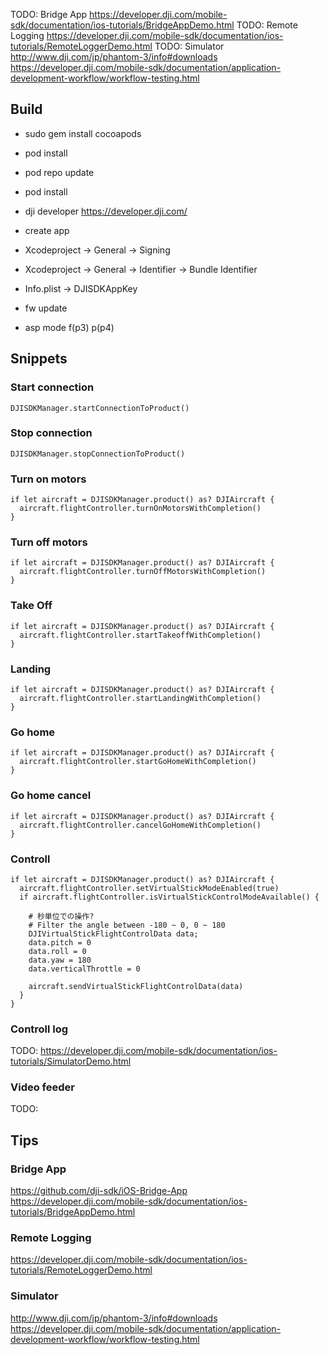 
TODO: Bridge App
https://developer.dji.com/mobile-sdk/documentation/ios-tutorials/BridgeAppDemo.html
TODO: Remote Logging
https://developer.dji.com/mobile-sdk/documentation/ios-tutorials/RemoteLoggerDemo.html
TODO: Simulator
http://www.dji.com/jp/phantom-3/info#downloads
https://developer.dji.com/mobile-sdk/documentation/application-development-workflow/workflow-testing.html



## Build

- sudo gem install cocoapods
- pod install
- pod repo update
- pod install

- dji developer https://developer.dji.com/
- create app

- Xcodeproject -> General -> Signing
- Xcodeproject -> General -> Identifier -> Bundle Identifier
- Info.plist -> DJISDKAppKey

- fw update
- asp mode f(p3) p(p4)

## Snippets

### Start connection

```
DJISDKManager.startConnectionToProduct()
```

### Stop connection

```
DJISDKManager.stopConnectionToProduct()
```

### Turn on motors

```
if let aircraft = DJISDKManager.product() as? DJIAircraft {
  aircraft.flightController.turnOnMotorsWithCompletion()
}
```

### Turn off motors

```
if let aircraft = DJISDKManager.product() as? DJIAircraft {
  aircraft.flightController.turnOffMotorsWithCompletion()
}
```

### Take Off

```
if let aircraft = DJISDKManager.product() as? DJIAircraft {
  aircraft.flightController.startTakeoffWithCompletion()
}
```

### Landing

```
if let aircraft = DJISDKManager.product() as? DJIAircraft {
  aircraft.flightController.startLandingWithCompletion()
}
```

### Go home

```
if let aircraft = DJISDKManager.product() as? DJIAircraft {
  aircraft.flightController.startGoHomeWithCompletion()
}
```

### Go home cancel

```
if let aircraft = DJISDKManager.product() as? DJIAircraft {
  aircraft.flightController.cancelGoHomeWithCompletion()
}
```

### Controll

```
if let aircraft = DJISDKManager.product() as? DJIAircraft {
  aircraft.flightController.setVirtualStickModeEnabled(true)
  if aircraft.flightController.isVirtualStickControlModeAvailable() {

    # 秒単位での操作?
    # Filter the angle between -180 ~ 0, 0 ~ 180
    DJIVirtualStickFlightControlData data;
    data.pitch = 0
    data.roll = 0
    data.yaw = 180
    data.verticalThrottle = 0

    aircraft.sendVirtualStickFlightControlData(data)
  }
}
```

### Controll log

TODO:
https://developer.dji.com/mobile-sdk/documentation/ios-tutorials/SimulatorDemo.html

### Video feeder

TODO:


## Tips

### Bridge App

https://github.com/dji-sdk/iOS-Bridge-App
https://developer.dji.com/mobile-sdk/documentation/ios-tutorials/BridgeAppDemo.html

### Remote Logging

https://developer.dji.com/mobile-sdk/documentation/ios-tutorials/RemoteLoggerDemo.html

### Simulator

http://www.dji.com/jp/phantom-3/info#downloads
https://developer.dji.com/mobile-sdk/documentation/application-development-workflow/workflow-testing.html
















#
